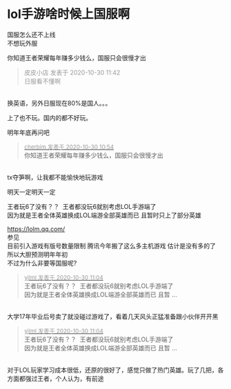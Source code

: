 # lol手游啥时候上国服啊


国服怎么还不上线<br />
不想玩外服<img id="aimg_wFzh8" onclick="zoom(this, this.src, 0, 0, 0)" class="zoom" src="https://cdn.jsdelivr.net/gh/hishis/forum-master/public/images/patch.gif" onmouseover="img_onmouseoverfunc(this)" onload="thumbImg(this)" border="0" alt="" />

你知道王者荣耀每年赚多少钱么，国服只会很慢才出

<div class="quote"><blockquote><font color="#999999">皮皮小店 发表于 2020-10-30 11:42</font><br />
<font color="#999999">日服看不懂啊</font></blockquote></div><br />
换英语，另外日服现在80%是国人。。。

上了也不玩。国内的都不好玩。

明年年底再问吧

<div class="quote"><blockquote><font size="2"><a href="https://www.hostloc.com/forum.php?mod=redirect&amp;goto=findpost&amp;pid=9374092&amp;ptid=760148" target="_blank"><font color="#999999">cherbim 发表于 2020-10-30 10:54</font></a></font><br />
你知道王者荣耀每年赚多少钱么，国服只会很慢才出</blockquote></div><br />
tx夺笋啊，让我都不能愉快地玩游戏<img id="aimg_CLKKK" onclick="zoom(this, this.src, 0, 0, 0)" class="zoom" src="https://cdn.jsdelivr.net/gh/hishis/forum-master/public/images/patch.gif" onmouseover="img_onmouseoverfunc(this)" onload="thumbImg(this)" border="0" alt="" />

明天一定明天一定

王者玩6了没有？？&nbsp;&nbsp;王者都没玩6就别考虑LOL手游端了&nbsp;&nbsp;<br />
因为就是王者全体英雄换成LOL端游全部英雄而已 且暂时只上了部分英雄 

https://lolm.qq.com/<br />
参见<br />
目前引入游戏有版号数量限制 腾讯今年搬了这么多主机游戏 估计是没有多的了<br />
所以大胆预测明年年初<br />
不过为什么非要等国服呢?

<div class="quote"><blockquote><font size="2"><a href="https://www.hostloc.com/forum.php?mod=redirect&amp;goto=findpost&amp;pid=9374145&amp;ptid=760148" target="_blank"><font color="#999999">yjlml 发表于 2020-10-30 11:04</font></a></font><br />
王者玩6了没有？？&nbsp;&nbsp;王者都没玩6就别考虑LOL手游端了&nbsp;&nbsp;<br />
因为就是王者全体英雄换成LOL端游全部英雄而已 且暂 ...</blockquote></div><br />
大学17年毕业后号卖了就没碰过游戏了，看着几天风头正猛准备跟小伙伴开开黑<img id="aimg_l33Dd" onclick="zoom(this, this.src, 0, 0, 0)" class="zoom" src="https://cdn.jsdelivr.net/gh/hishis/forum-master/public/images/patch.gif" onmouseover="img_onmouseoverfunc(this)" onload="thumbImg(this)" border="0" alt="" />

<div class="quote"><blockquote><font size="2"><a href="https://www.hostloc.com/forum.php?mod=redirect&amp;goto=findpost&amp;pid=9374145&amp;ptid=760148" target="_blank"><font color="#999999">yjlml 发表于 2020-10-30 11:04</font></a></font><br />
王者玩6了没有？？&nbsp;&nbsp;王者都没玩6就别考虑LOL手游端了&nbsp;&nbsp;<br />
因为就是王者全体英雄换成LOL端游全部英雄而已 且暂 ...</blockquote></div><br />
对于LOL玩家学习成本很低，还原的很好了，感觉只做了热门英雄。玩了几把，各方面都强过王者，个人认为，有前途
